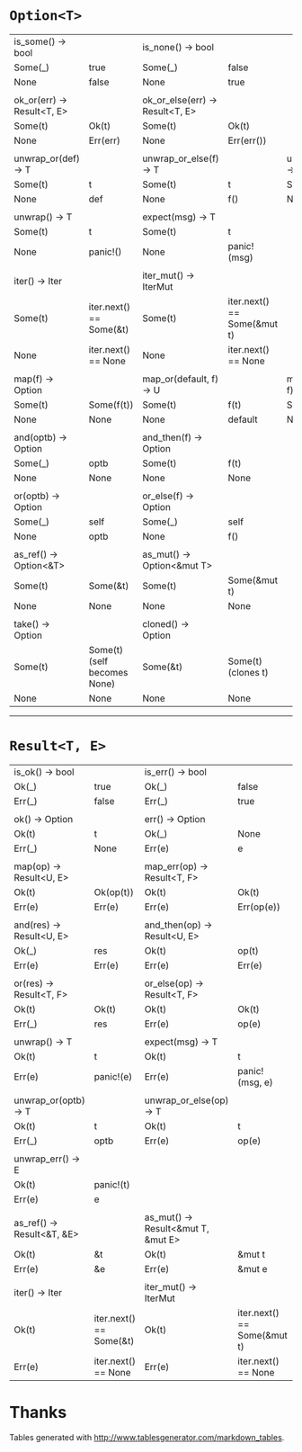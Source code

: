 # `Option<T>`

|                            |                             |                                 |                             |                              |              |
|----------------------------|-----------------------------|---------------------------------|-----------------------------|------------------------------|--------------|
| is_some() -> bool          |                             | is_none() -> bool               |                             |                              |              |
| Some(_)                    | true                        | Some(_)                         | false                       |                              |              |
| None                       | false                       | None                            | true                        |                              |              |
|                            |                             |                                 |                             |                              |              |
| ok_or(err) -> Result<T, E> |                             | ok_or_else(err) -> Result<T, E> |                             |                              |              |
| Some(t)                    | Ok(t)                       | Some(t)                         | Ok(t)                       |                              |              |
| None                       | Err(err)                    | None                            | Err(err())                  |                              |              |
|                            |                             |                                 |                             |                              |              |
| unwrap_or(def) -> T        |                             | unwrap_or_else(f) -> T          |                             | unwrap_or_default() -> T     |              |
| Some(t)                    | t                           | Some(t)                         | t                           | Some(t)                      | t            |
| None                       | def                         | None                            | f()                         | None                         | T::default() |
|                            |                             |                                 |                             |                              |              |
| unwrap() -> T              |                             | expect(msg) -> T                |                             |                              |              |
| Some(t)                    | t                           | Some(t)                         | t                           |                              |              |
| None                       | panic!()                    | None                            | panic!(msg)                 |                              |              |
|                            |                             |                                 |                             |                              |              |
| iter() -> Iter<T>          |                             | iter_mut() -> IterMut<T>        |                             |                              |              |
| Some(t)                    | iter.next() == Some(&t)     | Some(t)                         | iter.next() == Some(&mut t) |                              |              |
| None                       | iter.next() == None         | None                            | iter.next() == None         |                              |              |
|                            |                             |                                 |                             |                              |              |
| map(f) -> Option<U>        |                             | map_or(default, f) -> U         |                             | map_or_else(default, f) -> U |              |
| Some(t)                    | Some(f(t))                  | Some(t)                         | f(t)                        | Some(t)                      | f(t)         |
| None                       | None                        | None                            | default                     | None                         | default()    |
|                            |                             |                                 |                             |                              |              |
| and(optb) -> Option<U>     |                             | and_then(f) -> Option<U>        |                             |                              |              |
| Some(_)                    | optb                        | Some(t)                         | f(t)                        |                              |              |
| None                       | None                        | None                            | None                        |                              |              |
|                            |                             |                                 |                             |                              |              |
| or(optb) -> Option<T>      |                             | or_else(f) -> Option<T>         |                             |                              |              |
| Some(_)                    | self                        | Some(_)                         | self                        |                              |              |
| None                       | optb                        | None                            | f()                         |                              |              |
|                            |                             |                                 |                             |                              |              |
| as_ref() -> Option<&T>     |                             | as_mut() -> Option<&mut T>      |                             |                              |              |
| Some(t)                    | Some(&t)                    | Some(t)                         | Some(&mut t)                |                              |              |
| None                       | None                        | None                            | None                        |                              |              |
|                            |                             |                                 |                             |                              |              |
| take() -> Option<T>        |                             | cloned() -> Option<T>           |                             |                              |              |
| Some(t)                    | Some(t) (self becomes None) | Some(&t)                        | Some(t) (clones t)          |                              |              |
| None                       | None                        | None                            | None                        |                              |              |

---

# `Result<T, E>`

|                            |                         |                                    |                             |                              |              |
|----------------------------|-------------------------|------------------------------------|-----------------------------|------------------------------|--------------|
| is_ok() -> bool            |                         | is_err() -> bool                   |                             |                              |              |
| Ok(_)                      | true                    | Ok(_)                              | false                       |                              |              |
| Err(_)                     | false                   | Err(_)                             | true                        |                              |              |
|                            |                         |                                    |                             |                              |              |
| ok() -> Option<T>          |                         | err() -> Option<E>                 |                             |                              |              |
| Ok(t)                      | t                       | Ok(_)                              | None                        |                              |              |
| Err(_)                     | None                    | Err(e)                             | e                           |                              |              |
|                            |                         |                                    |                             |                              |              |
| map(op) -> Result<U, E>    |                         | map_err(op) -> Result<T, F>        |                             |                              |              |
| Ok(t)                      | Ok(op(t))               | Ok(t)                              | Ok(t)                       |                              |              |
| Err(e)                     | Err(e)                  | Err(e)                             | Err(op(e))                  |                              |              |
|                            |                         |                                    |                             |                              |              |
| and(res) -> Result<U, E>   |                         | and_then(op) -> Result<U, E>       |                             |                              |              |
| Ok(_)                      | res                     | Ok(t)                              | op(t)                       |                              |              |
| Err(e)                     | Err(e)                  | Err(e)                             | Err(e)                      |                              |              |
|                            |                         |                                    |                             |                              |              |
| or(res) -> Result<T, F>    |                         | or_else(op) -> Result<T, F>        |                             |                              |              |
| Ok(t)                      | Ok(t)                   | Ok(t)                              | Ok(t)                       |                              |              |
| Err(_)                     | res                     | Err(e)                             | op(e)                       |                              |              |
|                            |                         |                                    |                             |                              |              |
| unwrap() -> T              |                         | expect(msg) -> T                   |                             |                              |              |
| Ok(t)                      | t                       | Ok(t)                              | t                           |                              |              |
| Err(e)                     | panic!(e)               | Err(e)                             | panic!(msg, e)              |                              |              |
|                            |                         |                                    |                             |                              |              |
| unwrap_or(optb) -> T       |                         | unwrap_or_else(op) -> T            |                             | unwrap_or_default(self) -> T |              |
| Ok(t)                      | t                       | Ok(t)                              | t                           | Ok(t)                        | t            |
| Err(_)                     | optb                    | Err(e)                             | op(e)                       | Err(e)                       | T::default() |
|                            |                         |                                    |                             |                              |              |
| unwrap_err() -> E          |                         |                                    |                             |                              |              |
| Ok(t)                      | panic!(t)               |                                    |                             |                              |              |
| Err(e)                     | e                       |                                    |                             |                              |              |
|                            |                         |                                    |                             |                              |              |
| as_ref() -> Result<&T, &E> |                         | as_mut() -> Result<&mut T, &mut E> |                             |                              |              |
| Ok(t)                      | &t                      | Ok(t)                              | &mut t                      |                              |              |
| Err(e)                     | &e                      | Err(e)                             | &mut e                      |                              |              |
|                            |                         |                                    |                             |                              |              |
| iter() -> Iter<T>          |                         | iter_mut() -> IterMut<T>           |                             |                              |              |
| Ok(t)                      | iter.next() == Some(&t) | Ok(t)                              | iter.next() == Some(&mut t) |                              |              |
| Err(e)                     | iter.next() == None     | Err(e)                             | iter.next() == None         |                              |              |

# Thanks

Tables generated with http://www.tablesgenerator.com/markdown_tables.
